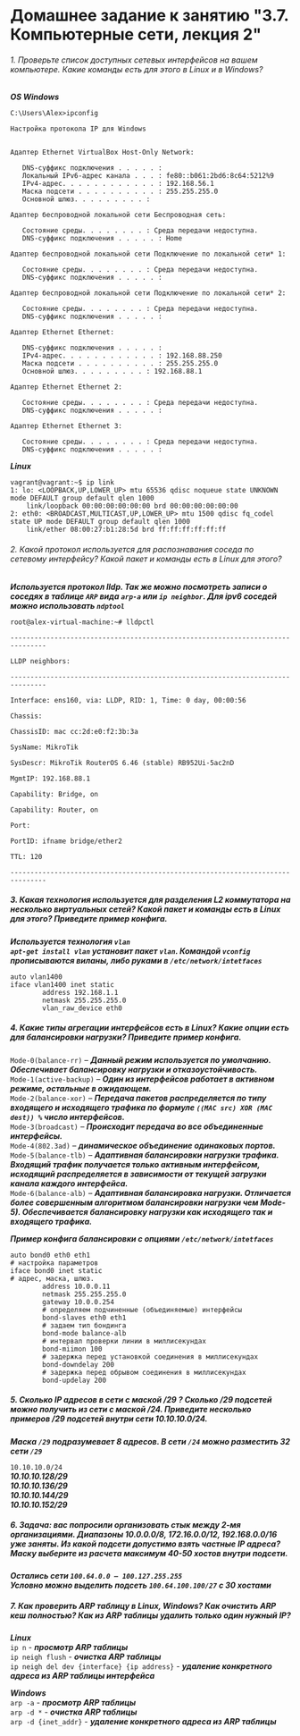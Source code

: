 # Домашнее задание к занятию "3.7. Компьютерные сети, лекция 2"


###### 1. Проверьте список доступных сетевых интерфейсов на вашем компьютере. Какие команды есть для этого в Linux и в Windows?

***OS Windows***
```
C:\Users\Alex>ipconfig

Настройка протокола IP для Windows


Адаптер Ethernet VirtualBox Host-Only Network:

   DNS-суффикс подключения . . . . . :
   Локальный IPv6-адрес канала . . . : fe80::b061:2bd6:8c64:5212%9
   IPv4-адрес. . . . . . . . . . . . : 192.168.56.1
   Маска подсети . . . . . . . . . . : 255.255.255.0
   Основной шлюз. . . . . . . . . :

Адаптер беспроводной локальной сети Беспроводная сеть:

   Состояние среды. . . . . . . . : Среда передачи недоступна.
   DNS-суффикс подключения . . . . . : Home

Адаптер беспроводной локальной сети Подключение по локальной сети* 1:

   Состояние среды. . . . . . . . : Среда передачи недоступна.
   DNS-суффикс подключения . . . . . :

Адаптер беспроводной локальной сети Подключение по локальной сети* 2:

   Состояние среды. . . . . . . . : Среда передачи недоступна.
   DNS-суффикс подключения . . . . . :

Адаптер Ethernet Ethernet:

   DNS-суффикс подключения . . . . . :
   IPv4-адрес. . . . . . . . . . . . : 192.168.88.250
   Маска подсети . . . . . . . . . . : 255.255.255.0
   Основной шлюз. . . . . . . . . : 192.168.88.1

Адаптер Ethernet Ethernet 2:

   Состояние среды. . . . . . . . : Среда передачи недоступна.
   DNS-суффикс подключения . . . . . :

Адаптер Ethernet Ethernet 3:

   Состояние среды. . . . . . . . : Среда передачи недоступна.
   DNS-суффикс подключения . . . . . :
```

***Linux***

```
vagrant@vagrant:~$ ip link
1: lo: <LOOPBACK,UP,LOWER_UP> mtu 65536 qdisc noqueue state UNKNOWN mode DEFAULT group default qlen 1000
    link/loopback 00:00:00:00:00:00 brd 00:00:00:00:00:00
2: eth0: <BROADCAST,MULTICAST,UP,LOWER_UP> mtu 1500 qdisc fq_codel state UP mode DEFAULT group default qlen 1000
    link/ether 08:00:27:b1:28:5d brd ff:ff:ff:ff:ff:ff
```

###### 2. Какой протокол используется для распознавания соседа по сетевому интерфейсу? Какой пакет и команды есть в Linux для этого?

***Используется протокол lldp. Так же можно посмотреть записи о соседях в таблице `ARP` вида `arp-a` или `ip neighbor`. Для ipv6 соседей можно использовать `ndptool`***  


`root@alex-virtual-machine:~# lldpctl`
```
-------------------------------------------------------------------------------

LLDP neighbors:

-------------------------------------------------------------------------------

Interface: ens160, via: LLDP, RID: 1, Time: 0 day, 00:00:56

Chassis:

ChassisID: mac cc:2d:e0:f2:3b:3a

SysName: MikroTik

SysDescr: MikroTik RouterOS 6.46 (stable) RB952Ui-5ac2nD

MgmtIP: 192.168.88.1

Capability: Bridge, on

Capability: Router, on

Port:

PortID: ifname bridge/ether2

TTL: 120

-------------------------------------------------------------------------------
```


 
##### 3. Какая технология используется для разделения L2 коммутатора на несколько виртуальных сетей? Какой пакет и команды есть в Linux для этого? Приведите пример конфига.

***Используется технология `vlan`***  
***`apt-get install vlan` установит пакет `vlan`. Командой `vconfig` прописываются виланы, либо руками в `/etc/network/intetfaces`***  
```
auto vlan1400
iface vlan1400 inet static
        address 192.168.1.1
        netmask 255.255.255.0
        vlan_raw_device eth0
```



##### 4. Какие типы агрегации интерфейсов есть в Linux? Какие опции есть для балансировки нагрузки? Приведите пример конфига.

`Mode-0(balance-rr)` – ***Данный режим используется по умолчанию. Обеспечивает балансировку нагрузки и отказоустойчивость.***  
`Mode-1(active-backup)` – ***Один из интерфейсов работает в активном режиме, остальные в ожидающем.***  
`Mode-2(balance-xor)` – ***Передача пакетов распределяется по типу входящего и исходящего трафика по формуле `((MAC src) XOR (MAC dest)) %` число интерфейсов.***  
`Mode-3(broadcast)` – ***Происходит передача во все объединенные интерфейсы.***  
`Mode-4(802.3ad)` – ***динамическое объединение одинаковых портов.***  
`Mode-5(balance-tlb)` – ***Адаптивная балансировки нагрузки трафика. Входящий трафик получается только активным интерфейсом, исходящий распределяется в зависимости от текущей загрузки канала каждого интерфейса.***  
`Mode-6(balance-alb)` – ***Адаптивная балансировка нагрузки. Отличается более совершенным алгоритмом балансировки нагрузки чем Mode-5). Обеспечивается балансировку нагрузки как исходящего так и входящего трафика.***

***Пример конфига балансировки с опциями `/etc/network/intetfaces`***
```
auto bond0 eth0 eth1
# настройка параметров 
iface bond0 inet static
# адрес, маска, шлюз.
        address 10.0.0.11
        netmask 255.255.255.0
        gateway 10.0.0.254
        # определяем подчиненные (объединяемые) интерфейсы
        bond-slaves eth0 eth1
        # задаем тип бондинга
        bond-mode balance-alb
        # интервал проверки линии в миллисекундах
        bond-miimon 100
        # задержка перед установкой соединения в миллисекундах
        bond-downdelay 200
        # задержка перед обрывом соединения в миллисекундах
        bond-updelay 200
```

##### 5. Сколько IP адресов в сети с маской /29 ? Сколько /29 подсетей можно получить из сети с маской /24. Приведите несколько примеров /29 подсетей внутри сети 10.10.10.0/24.

***Маска `/29` подразумевает 8 адресов. В сети `/24` можно разместить 32 сети `/29`***  

`10.10.10.0/24`  
***10.10.10.128/29***  
***10.10.10.136/29***  
***10.10.10.144/29***  
***10.10.10.152/29***

##### 6. Задача: вас попросили организовать стык между 2-мя организациями. Диапазоны 10.0.0.0/8, 172.16.0.0/12, 192.168.0.0/16 уже заняты. Из какой подсети допустимо взять частные IP адреса? Маску выберите из расчета максимум 40-50 хостов внутри подсети.

***Остались сети `100.64.0.0 — 100.127.255.255`***  
***Условно можно выделить подсеть `100.64.100.100/27` с 30 хостами***

##### 7. Как проверить ARP таблицу в Linux, Windows? Как очистить ARP кеш полностью? Как из ARP таблицы удалить только один нужный IP?

***Linux***  
`ip n` - ***просмотр ARP таблицы***  
`ip neigh flush` - ***очистка ARP таблицы***  
`ip neigh del dev {interface} {ip address}` - ***удаление конкретного адреса из ARP таблицы интерфейса***  

***Windows***  
`arp -a` - ***просмотр ARP таблицы***  
`arp -d *` - ***очистка ARP таблицы***  
`arp -d {inet_addr}` - ***удаление конкретного адреса из ARP таблицы***

